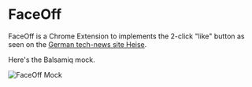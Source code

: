 # FaceOff

FaceOff is a Chrome Extension to implements the 2-click "like" button as seen on the [German tech-news site Heise](http://www.heise.de/ct/artikel/2-Klicks-fuer-mehr-Datenschutz-1333879.html).

Here's the Balsamiq mock.

![FaceOff Mock](http://hphotos-ash4.fbcdn.net/338261_254771277887855_100000649534996_851164_8066206_o.jpg)